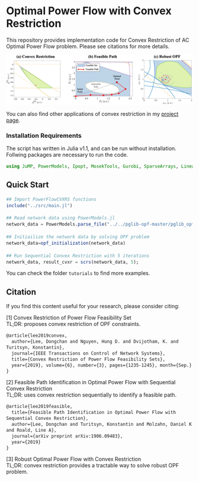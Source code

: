 # Optimal Power Flow with Convex Restriction

This repository provides implementation code for Convex Restriction of AC Optimal Power Flow problem. Please see citations for more details.

<img src="tutorials/figure/illustration.png" width="750">

You can also find other applications of convex restriction in my [project page](https://dclee131.github.io/research/2019/10/07/CVXRS.html).

### Installation Requirements

The script has written in Julia v1.1, and can be run without installation.
Follwing packages are necessary to run the code.

```julia
using JuMP, PowerModels, Ipopt, MosekTools, Gurobi, SparseArrays, LinearAlgebra, Plots
```

## Quick Start


```julia
## Import PowerFlowCVXRS functions
include("../src/main.jl")

## Read network data using PowerModels.jl
network_data = PowerModels.parse_file("../../pglib-opf-master/pglib_opf_case118_ieee.m");

## Initiailize the network data by solving OPF problem
network_data=opf_initialization(network_data)

## Run Sequential Convex Restriction with 5 iterations
network_data, result_cvxr = scrs(network_data, 5);
```

You can check the folder `tutorials` to find more examples.

## Citation

If you find this content useful for your research, please consider citing: 

[1] Convex Restriction of Power Flow Feasibility Set <br />
TL;DR: proposes convex restriction of OPF constraints.

    @article{lee2019convex,
      author={Lee, Dongchan and Nguyen, Hung D. and Dvijotham, K. and Turitsyn, Konstantin},
      journal={IEEE Transactions on Control of Network Systems},
      title={Convex Restriction of Power Flow Feasibility Sets},
      year={2019}, volume={6}, number={3}, pages={1235-1245}, month={Sep.}
    }

[2] Feasible Path Identification in Optimal Power Flow with Sequential Convex Restriction <br />
TL;DR: uses convex restriction sequentially to identify a feasible path.

    @article{lee2019feasible,
      title={Feasible Path Identification in Optimal Power Flow with Sequential Convex Restriction},
      author={Lee, Dongchan and Turitsyn, Konstantin and Molzahn, Daniel K and Roald, Line A},
      journal={arXiv preprint arXiv:1906.09483},
      year={2019}
    }

[3] Robust Optimal Power Flow with Convex Restriction  <br />
TL;DR: convex restriction provides a tractable way to solve robust OPF problem.

